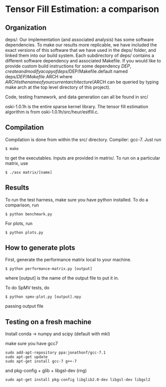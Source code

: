 Tensor Fill Estimation: a comparison
======================

Organization
--------

deps/:
  Our implementation (and associated analysis) has some software dependencies.
To make our results more replicable, we have included the exact versions of
this software that we have used in the deps/ folder, and linked them into our
build system. Each subdirectory of deps/ contains a different software
dependency and associated Makefile. If you would like to provide custom
build instructions for some dependency $DEP, create and modify a copy of
deps/$DEP/Makefile.default named deps/$DEP/Makefile.$ARCH where $ARCH is the
name of your current architecture ($ARCH can be queried by typing make arch
at the top level directory of this project).

Code, testing framework, and data generation can all be found in src/

oski-1.0.1h is the entire sparse kernel library. The tensor fill estimation algorithm is from oski-1.0.1h/src/heur/estfill.c.

Compilation
--------

Compilation is done from within the src/ directory. Compiler: gcc-7. Just run
```
$ make
```
to get the executables. Inputs are provided in matrix/. To run on a particular matrix, use
```
$ ./asx matrix/[name]
```

Results
--------

To run the test harness, make sure you have python installed. To do a comparison, run

```
$ python benchmark.py
```

For plots, run
```
$ python plots.py
```

How to generate plots
--------

First, generate the performance matrix local to your machine.

```
$ python performance-matrix.py [output]
```
where [output] is the name of the output file to put it in.

To do SpMV tests, do
```
$ python spmv-plot.py [output].npy
```
passing output file 

Testing on a fresh machine
--------
Install conda -> numpy and scipy (default with mkl)

make sure you have gcc7
```
sudo add-apt-repository ppa:jonathonf/gcc-7.1
sudo apt-get update
sudo apt-get install gcc-7 g++-7
```
and pkg-config + glib + libgsl-dev (rng)
```
sudo apt-get install pkg-config libglib2.0-dev libgsl-dev libgsl2
```


